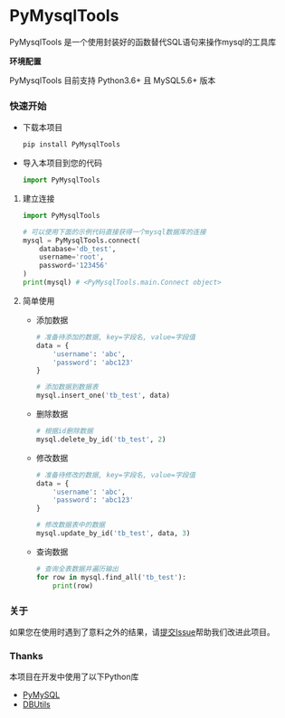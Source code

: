 
# PyMysqlTools


PyMysqlTools 是一个使用封装好的函数替代SQL语句来操作mysql的工具库



**环境配置**

PyMysqlTools 目前支持 Python3.6+ 且 MySQL5.6+ 版本



### 快速开始

- 下载本项目

  ```bash
  pip install PyMysqlTools
  ```

- 导入本项目到您的代码

  ```python
  import PyMysqlTools
  ```

  

1. 建立连接

   ```python
   import PyMysqlTools
   
   # 可以使用下面的示例代码直接获得一个mysql数据库的连接
   mysql = PyMysqlTools.connect(
       database='db_test',
       username='root',
       password='123456'
   )
   print(mysql) # <PyMysqlTools.main.Connect object>
   ```

2. 简单使用

   - 添加数据

     ```python
     # 准备待添加的数据, key=字段名, value=字段值
     data = {
         'username': 'abc',
         'password': 'abc123'
     }
     
     # 添加数据到数据表
     mysql.insert_one('tb_test', data)
     ```

     

   - 删除数据

     ```python
     # 根据id删除数据
     mysql.delete_by_id('tb_test', 2)
     ```

     

   - 修改数据

     ```python
     # 准备待修改的数据, key=字段名, value=字段值
     data = {
         'username': 'abc',
         'password': 'abc123'
     }
     
     # 修改数据表中的数据
     mysql.update_by_id('tb_test', data, 3)
     ```

     

   - 查询数据

     ```python
     # 查询全表数据并遍历输出
     for row in mysql.find_all('tb_test'):
         print(row)
     ```




### 关于

如果您在使用时遇到了意料之外的结果，请[提交Issue](https://gitee.com/uraurara/PyMysqlTools/issues/new?issue%5Bassignee_id%5D=0&issue%5Bmilestone_id%5D=0)帮助我们改进此项目。



### Thanks

本项目在开发中使用了以下Python库
- [PyMySQL](https://gitee.com/src-openeuler/python-PyMySQL)
- [DBUtils](https://github.com/WebwareForPython/DBUtils)

